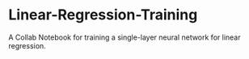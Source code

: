 # Linear-Regression-Training
A Collab Notebook for training a single-layer neural network for linear regression.
